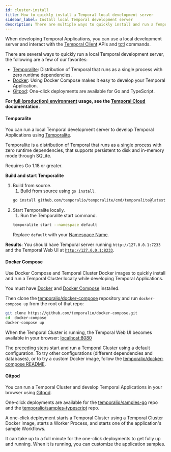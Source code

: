```yaml
---
id: cluster-install
title: How to quickly install a Temporal local development server
sidebar_label: Install local Temporal development server
description: There are multiple ways to quickly install and run a Temporal local development server.
---
```


When developing Temporal Applications, you can use a local development server and interact with the [Temporal Client](/concepts/what-is-a-temporal-client) APIs and [tctl](/tctl) commands.

There are several ways to quickly run a local Temporal development server, the following are a few of our favorites:

- [Temporalite](#temporalite): Distribution of Temporal that runs as a single process with zero runtime dependencies.
- [Docker](#docker-compose): Using Docker Compose makes it easy to develop your Temporal Application.
- [Gitpod](#gitpod): One-click deployments are available for Go and TypeScript.

**For [full (production) environment](/server/production-deployment) usage, see the [Temporal Cloud](../cloud/) documentation.**

#### Temporalite

You can run a local Temporal development server to develop Temporal Applications using [Temporalite](https://github.com/temporalio/temporalite).

Temporalite is a distribution of Temporal that runs as a single process with zero runtime dependencies, that supports persistent to disk and in-memory mode through SQLite.

Requires Go 1.18 or greater.

**Build and start Temporalite**

1. Build from source.
   1. Build from source using `go install`.
   ```bash
   go install github.com/temporalio/temporalite/cmd/temporalite@latest
   ```
2. Start Temporalite locally.
   1. Run the Temporalite start command.
   ```bash
   temporalite start --namespace default
   ```
   Replace `default` with your [Namespace Name](../concepts/what-is-a-cloud-namespace-name/).

**Results**: You should have Temporal server running `http://127.0.0.1:7233` and the Temporal Web UI at [`http://127.0.0.1:8233`](http://127.0.0.1:8233/namespaces/default/workflows).

<!-- For macOS users, if you receive the `error setting up schema: stat /Users/<user_name>/Library/Application Support/temporalite/db:` error, then create the folders `temporalite/db` in your `Application Support` library. -->

#### Docker Compose

Use Docker Compose and Temporal Cluster Docker images to quickly install and run a Temporal Cluster locally while developing Temporal Applications.

You must have [Docker](https://docs.docker.com/engine/install) and [Docker Compose](https://docs.docker.com/compose/install) installed.

Then clone the [temporalio/docker-compose](https://github.com/temporalio/docker-compose) repository and run `docker-compose up` from the root of that repo:

```bash
git clone https://github.com/temporalio/docker-compose.git
cd  docker-compose
docker-compose up
```

When the Temporal Cluster is running, the Temporal Web UI becomes available in your browser: [localhost:8080](http://localhost:8080/)

The preceding steps start and run a Temporal Cluster using a default configuration.
To try other configurations (different dependencies and databases), or to try a custom Docker image, follow the [temporalio/docker-compose README](https://github.com/temporalio/docker-compose/blob/main/README.md).

#### Gitpod

You can run a Temporal Cluster and develop Temporal Applications in your browser using [Gitpod](https://www.gitpod.io/).

One-click deployments are available for the [temporalio/samples-go](https://github.com/temporalio/samples-go) repo and the [temporalio/samples-typescript](https://github.com/temporalio/samples-typescript) repo.

A one-click deployment starts a Temporal Cluster using a Temporal Cluster Docker image, starts a Worker Process, and starts one of the application's sample Workflows.

It can take up to a full minute for the one-click deployments to get fully up and running.
When it is running, you can customize the application samples.
